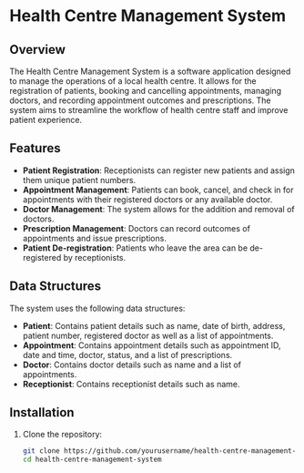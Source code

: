 # Health Centre Management System

## Overview
The Health Centre Management System is a software application designed to manage the operations of a local health centre. It allows for the registration of patients, booking and cancelling appointments, managing doctors, and recording appointment outcomes and prescriptions. The system aims to streamline the workflow of health centre staff and improve patient experience. 

## Features
- **Patient Registration**: Receptionists can register new patients and assign them unique patient numbers.
- **Appointment Management**: Patients can book, cancel, and check in for appointments with their registered doctors or any available doctor.
- **Doctor Management**: The system allows for the addition and removal of doctors.
- **Prescription Management**: Doctors can record outcomes of appointments and issue prescriptions.
- **Patient De-registration**: Patients who leave the area can be de-registered by receptionists.

## Data Structures
The system uses the following data structures:
- **Patient**: Contains patient details such as name, date of birth, address, patient number, registered doctor as well as a list of appointments.
- **Appointment**: Contains appointment details such as appointment ID, date and time, doctor, status, and a list of prescriptions.
- **Doctor**: Contains doctor details such as name and a list of appointments.
- **Receptionist**: Contains receptionist details such as name.

## Installation
1. Clone the repository:
   ```bash
   git clone https://github.com/yourusername/health-centre-management-system.git
   cd health-centre-management-system
